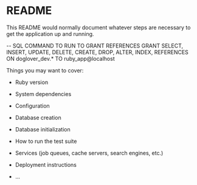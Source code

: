 # README

This README would normally document whatever steps are necessary to get the
application up and running.

-- SQL COMMAND TO RUN TO GRANT REFERENCES
GRANT SELECT, INSERT, UPDATE, DELETE, CREATE, DROP, ALTER, INDEX, REFERENCES 
ON doglover_dev.*
TO ruby_app@localhost


Things you may want to cover:

* Ruby version

* System dependencies

* Configuration

* Database creation

* Database initialization

* How to run the test suite

* Services (job queues, cache servers, search engines, etc.)

* Deployment instructions

* ...
